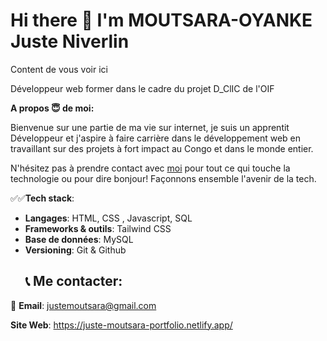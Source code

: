 # Hi there 👋 I'm  **MOUTSARA-OYANKE Juste Niverlin**

 Content de vous voir ici

 Développeur web former dans le cadre du projet D_ClIC de l'OIF

 **A propos 😇 de moi:**

 Bienvenue sur une partie de ma vie sur internet, je suis un apprentit Développeur et j'aspire à faire carrière dans le développement web en travaillant sur des projets à fort impact au Congo et dans le monde entier.

 
 N'hésitez pas à prendre contact avec [moi](#) pour tout ce qui touche la technologie ou pour dire bonjour! Façonnons ensemble l'avenir de la tech.

 ✅✅**Tech stack**:
 - **Langages**: HTML, CSS , Javascript, SQL
 - **Frameworks & outils**: Tailwind CSS
 - **Base de données**: MySQL
 - **Versioning**: Git & Github
   ## 📞 Me contacter:
  📧 **Email**: justemoutsara@gmail.com
  
   **Site Web**: https://juste-moutsara-portfolio.netlify.app/
 
